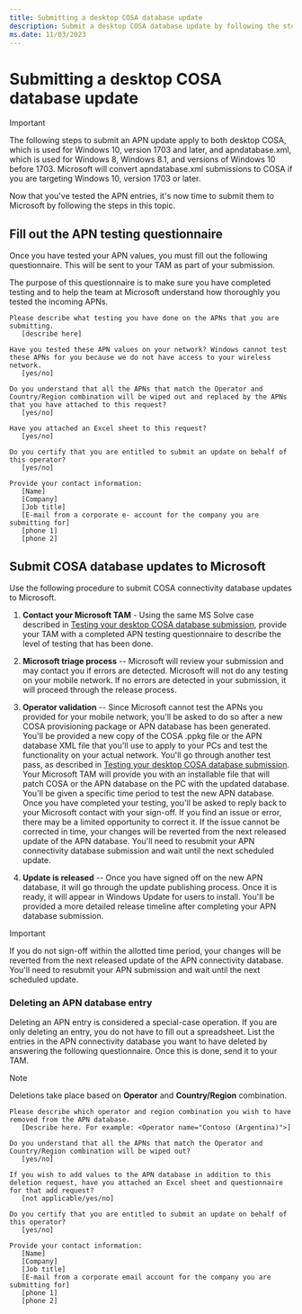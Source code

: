 ```yaml
---
title: Submitting a desktop COSA database update
description: Submit a desktop COSA database update by following the steps in this topic.
ms.date: 11/03/2023
---
```


# Submitting a desktop COSA database update

>[!IMPORTANT]
> The following steps to submit an APN update apply to both desktop COSA, which is used for Windows 10, version 1703 and later, and apndatabase.xml, which is used for Windows 8, Windows 8.1, and versions of Windows 10 before 1703. Microsoft will convert apndatabase.xml submissions to COSA if you are targeting Windows 10, version 1703 or later.

Now that you've tested the APN entries, it's now time to submit them to Microsoft by following the steps in this topic.

## Fill out the APN testing questionnaire

Once you have tested your APN values, you must fill out the following questionnaire. This will be sent to your TAM as part of your submission.

The purpose of this questionnaire is to make sure you have completed testing and to help the team at Microsoft understand how thoroughly you tested the incoming APNs.

```syntax
Please describe what testing you have done on the APNs that you are submitting.
   [describe here]

Have you tested these APN values on your network? Windows cannot test these APNs for you because we do not have access to your wireless network.
   [yes/no]

Do you understand that all the APNs that match the Operator and Country/Region combination will be wiped out and replaced by the APNs that you have attached to this request?
   [yes/no]

Have you attached an Excel sheet to this request?
   [yes/no]

Do you certify that you are entitled to submit an update on behalf of this operator?
   [yes/no]

Provide your contact information:
   [Name]
   [Company]
   [Job title]
   [E-mail from a corporate e- account for the company you are submitting for]
   [phone 1]
   [phone 2]
```

## Submit COSA database updates to Microsoft

Use the following procedure to submit COSA connectivity database updates to Microsoft.

1. **Contact your Microsoft TAM** - Using the same MS Solve case described in [Testing your desktop COSA database submission](testing-your-desktop-cosa-database-submission.md), provide your TAM with a completed APN testing questionnaire to describe the level of testing that has been done.  

2. **Microsoft triage process** -- Microsoft will review your submission and may contact you if errors are detected. Microsoft will not do any testing on your mobile network. If no errors are detected in your submission, it will proceed through the release process.

3. **Operator validation** -- Since Microsoft cannot test the APNs you provided for your mobile network, you'll be asked to do so after a new COSA provisioning package or APN database has been generated. You'll be provided a new copy of the COSA .ppkg file or the APN database XML file that you'll use to apply to your PCs and test the functionality on your actual network. You'll go through another test pass, as described in [Testing your desktop COSA database submission](testing-your-desktop-cosa-database-submission.md). Your Microsoft TAM will provide you with an installable file that will patch COSA or the APN database on the PC with the updated database. You'll be given a specific time period to test the new APN database. Once you have completed your testing, you'll be asked to reply back to your Microsoft contact with your sign-off. If you find an issue or error, there may be a limited opportunity to correct it. If the issue cannot be corrected in time, your changes will be reverted from the next released update of the APN database. You'll need to resubmit your APN connectivity database submission and wait until the next scheduled update.

4. **Update is released** -- Once you have signed off on the new APN database, it will go through the update publishing process. Once it is ready, it will appear in Windows Update for users to install. You'll be provided a more detailed release timeline after completing your APN database submission.

> [!IMPORTANT]
> If you do not sign-off within the allotted time period, your changes will be reverted from the next released update of the APN connectivity database. You'll need to resubmit your APN submission and wait until the next scheduled update.

### Deleting an APN database entry

Deleting an APN entry is considered a special-case operation. If you are only deleting an entry, you do not have to fill out a spreadsheet. List the entries in the APN connectivity database you want to have deleted by answering the following questionnaire. Once this is done, send it to your TAM.

> [!NOTE]
> Deletions take place based on **Operator** and **Country/Region** combination.

```syntax
Please describe which operator and region combination you wish to have removed from the APN database.
   [Describe here. For example: <Operator name="Contoso (Argentina)">]

Do you understand that all the APNs that match the Operator and Country/Region combination will be wiped out?
   [yes/no]

If you wish to add values to the APN database in addition to this deletion request, have you attached an Excel sheet and questionnaire for that add request?
   [not applicable/yes/no]

Do you certify that you are entitled to submit an update on behalf of this operator?
   [yes/no]

Provide your contact information:
   [Name]
   [Company]
   [Job title]
   [E-mail from a corporate email account for the company you are submitting for]
   [phone 1]
   [phone 2]
```
